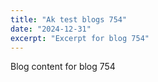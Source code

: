 ```yaml
---
title: "Ak test blogs 754"
date: "2024-12-31"
excerpt: "Excerpt for blog 754"
---
```


Blog content for blog 754